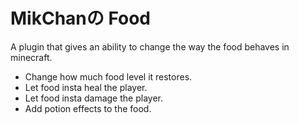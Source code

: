 # MikChanの Food

A plugin that gives an ability to change the way the food behaves in minecraft.

- Change how much food level it restores.
- Let food insta heal the player.
- Let food insta damage the player.
- Add potion effects to the food.
